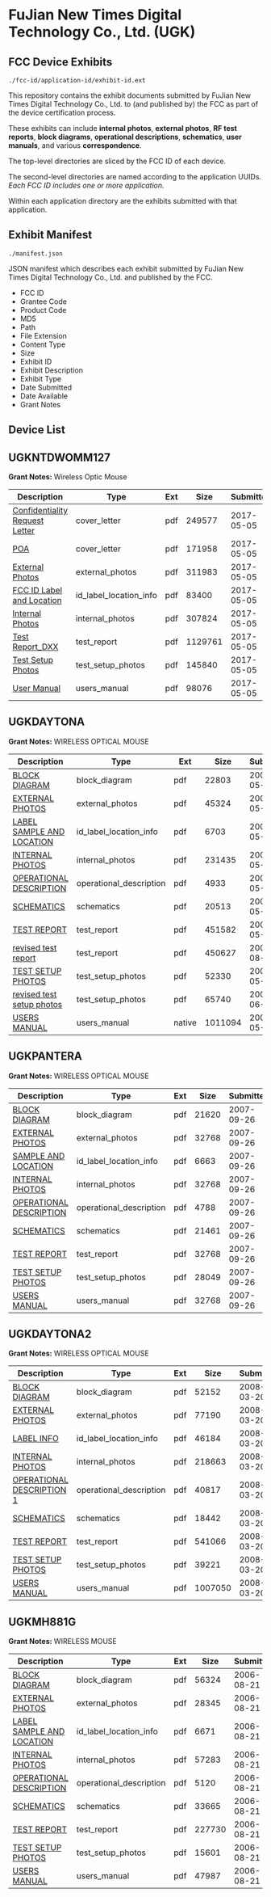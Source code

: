 # FuJian New Times Digital Technology Co., Ltd. (UGK)
## FCC Device Exhibits

```
./fcc-id/application-id/exhibit-id.ext
```

This repository contains the exhibit documents submitted by FuJian New Times Digital Technology Co., Ltd. to (and published by) the FCC as part of the device certification process.

These exhibits can include **internal photos**, **external photos**, **RF test reports**, **block diagrams**, **operational descriptions**, **schematics**, **user manuals**, and various **correspondence**.

The top-level directories are sliced by the FCC ID of each device.

The second-level directories are named according to the application UUIDs. *Each FCC ID includes one or more application.*

Within each application directory are the exhibits submitted with that application. 

## Exhibit Manifest

```
./manifest.json
```

JSON manifest which describes each exhibit submitted by FuJian New Times Digital Technology Co., Ltd. and published by the FCC.

- FCC ID
- Grantee Code
- Product Code
- MD5
- Path
- File Extension
- Content Type
- Size
- Exhibit ID
- Exhibit Description
- Exhibit Type
- Date Submitted
- Date Available
- Grant Notes

## Device List
## UGKNTDWOMM127
**Grant Notes:** Wireless Optic Mouse

| Description | Type | Ext | Size | Submitted | Available |
| ----------- | ---- | --- | ---- | --------- | --------- |
| [Confidentiality Request Letter](UGKNTDWOMM127/661332162b8d087342c86ea45e5eb143/3380868.pdf) | cover_letter | pdf | 249577 | 2017-05-05 | 2017-05-05 |
| [POA](UGKNTDWOMM127/661332162b8d087342c86ea45e5eb143/3380869.pdf) | cover_letter | pdf | 171958 | 2017-05-05 | 2017-05-05 |
| [External Photos](UGKNTDWOMM127/661332162b8d087342c86ea45e5eb143/3380870.pdf) | external_photos | pdf | 311983 | 2017-05-05 | 2017-05-05 |
| [FCC ID Label and Location](UGKNTDWOMM127/661332162b8d087342c86ea45e5eb143/3380872.pdf) | id_label_location_info | pdf | 83400 | 2017-05-05 | 2017-05-05 |
| [Internal Photos](UGKNTDWOMM127/661332162b8d087342c86ea45e5eb143/3380871.pdf) | internal_photos | pdf | 307824 | 2017-05-05 | 2017-05-05 |
| [Test Report_DXX](UGKNTDWOMM127/661332162b8d087342c86ea45e5eb143/3380873.pdf) | test_report | pdf | 1129761 | 2017-05-05 | 2017-05-05 |
| [Test Setup Photos](UGKNTDWOMM127/661332162b8d087342c86ea45e5eb143/3380874.pdf) | test_setup_photos | pdf | 145840 | 2017-05-05 | 2017-05-05 |
| [User Manual](UGKNTDWOMM127/661332162b8d087342c86ea45e5eb143/3380875.pdf) | users_manual | pdf | 98076 | 2017-05-05 | 2017-05-05 |
## UGKDAYTONA
**Grant Notes:** WIRELESS OPTICAL MOUSE

| Description | Type | Ext | Size | Submitted | Available |
| ----------- | ---- | --- | ---- | --------- | --------- |
| [BLOCK DIAGRAM](UGKDAYTONA/2aa42308f2712224bf804500a0c0a454/795081.pdf) | block_diagram | pdf | 22803 | 2007-05-22 | 2007-05-22 |
| [EXTERNAL PHOTOS](UGKDAYTONA/2aa42308f2712224bf804500a0c0a454/795082.pdf) | external_photos | pdf | 45324 | 2007-05-22 | 2007-05-22 |
| [LABEL SAMPLE AND LOCATION](UGKDAYTONA/2aa42308f2712224bf804500a0c0a454/795084.pdf) | id_label_location_info | pdf | 6703 | 2007-05-22 | 2007-05-22 |
| [INTERNAL PHOTOS](UGKDAYTONA/2aa42308f2712224bf804500a0c0a454/795083.pdf) | internal_photos | pdf | 231435 | 2007-05-22 | 2007-05-22 |
| [OPERATIONAL DESCRIPTION](UGKDAYTONA/2aa42308f2712224bf804500a0c0a454/795085.pdf) | operational_description | pdf | 4933 | 2007-05-22 | 2007-05-22 |
| [SCHEMATICS](UGKDAYTONA/2aa42308f2712224bf804500a0c0a454/795087.pdf) | schematics | pdf | 20513 | 2007-05-22 | 2007-05-22 |
| [TEST REPORT](UGKDAYTONA/2aa42308f2712224bf804500a0c0a454/795088.pdf) | test_report | pdf | 451582 | 2007-05-22 | 2007-05-22 |
| [revised test report](UGKDAYTONA/2aa42308f2712224bf804500a0c0a454/826152.pdf) | test_report | pdf | 450627 | 2007-08-07 | 2007-05-22 |
| [TEST SETUP PHOTOS](UGKDAYTONA/2aa42308f2712224bf804500a0c0a454/795089.pdf) | test_setup_photos | pdf | 52330 | 2007-05-22 | 2007-05-22 |
| [revised test setup photos](UGKDAYTONA/2aa42308f2712224bf804500a0c0a454/807871.pdf) | test_setup_photos | pdf | 65740 | 2007-06-26 | 2007-05-22 |
| [USERS MANUAL](UGKDAYTONA/2aa42308f2712224bf804500a0c0a454/795086.native) | users_manual | native | 1011094 | 2007-05-22 | 2007-05-22 |
## UGKPANTERA
**Grant Notes:** WIRELESS OPTICAL MOUSE

| Description | Type | Ext | Size | Submitted | Available |
| ----------- | ---- | --- | ---- | --------- | --------- |
| [BLOCK DIAGRAM](UGKPANTERA/bae397ca3030d6f6880af3c3cd0b5073/847898.pdf) | block_diagram | pdf | 21620 | 2007-09-26 | 2007-09-26 |
| [EXTERNAL PHOTOS](UGKPANTERA/bae397ca3030d6f6880af3c3cd0b5073/847899.pdf) | external_photos | pdf | 32768 | 2007-09-26 | 2007-09-26 |
| [SAMPLE AND LOCATION](UGKPANTERA/bae397ca3030d6f6880af3c3cd0b5073/847901.pdf) | id_label_location_info | pdf | 6663 | 2007-09-26 | 2007-09-26 |
| [INTERNAL PHOTOS](UGKPANTERA/bae397ca3030d6f6880af3c3cd0b5073/847900.pdf) | internal_photos | pdf | 32768 | 2007-09-26 | 2007-09-26 |
| [OPERATIONAL DESCRIPTION](UGKPANTERA/bae397ca3030d6f6880af3c3cd0b5073/847902.pdf) | operational_description | pdf | 4788 | 2007-09-26 | 2007-09-26 |
| [SCHEMATICS](UGKPANTERA/bae397ca3030d6f6880af3c3cd0b5073/847903.pdf) | schematics | pdf | 21461 | 2007-09-26 | 2007-09-26 |
| [TEST REPORT](UGKPANTERA/bae397ca3030d6f6880af3c3cd0b5073/847904.pdf) | test_report | pdf | 32768 | 2007-09-26 | 2007-09-26 |
| [TEST SETUP PHOTOS](UGKPANTERA/bae397ca3030d6f6880af3c3cd0b5073/847905.pdf) | test_setup_photos | pdf | 28049 | 2007-09-26 | 2007-09-26 |
| [USERS MANUAL](UGKPANTERA/bae397ca3030d6f6880af3c3cd0b5073/847906.pdf) | users_manual | pdf | 32768 | 2007-09-26 | 2007-09-26 |
## UGKDAYTONA2
**Grant Notes:** WIRELESS OPTICAL MOUSE

| Description | Type | Ext | Size | Submitted | Available |
| ----------- | ---- | --- | ---- | --------- | --------- |
| [BLOCK DIAGRAM](UGKDAYTONA2/979441e82c20695a6a57ef2d0807aa89/917418.pdf) | block_diagram | pdf | 52152 | 2008-03-20 | 2008-03-20 |
| [EXTERNAL PHOTOS](UGKDAYTONA2/979441e82c20695a6a57ef2d0807aa89/917419.pdf) | external_photos | pdf | 77190 | 2008-03-20 | 2008-03-20 |
| [LABEL INFO](UGKDAYTONA2/979441e82c20695a6a57ef2d0807aa89/917421.pdf) | id_label_location_info | pdf | 46184 | 2008-03-20 | 2008-03-20 |
| [INTERNAL PHOTOS](UGKDAYTONA2/979441e82c20695a6a57ef2d0807aa89/917420.pdf) | internal_photos | pdf | 218663 | 2008-03-20 | 2008-03-20 |
| [OPERATIONAL DESCRIPTION 1](UGKDAYTONA2/979441e82c20695a6a57ef2d0807aa89/917422.pdf) | operational_description | pdf | 40817 | 2008-03-20 | 2008-03-20 |
| [SCHEMATICS](UGKDAYTONA2/979441e82c20695a6a57ef2d0807aa89/917424.pdf) | schematics | pdf | 18442 | 2008-03-20 | 2008-03-20 |
| [TEST REPORT](UGKDAYTONA2/979441e82c20695a6a57ef2d0807aa89/917425.pdf) | test_report | pdf | 541066 | 2008-03-20 | 2008-03-20 |
| [TEST SETUP PHOTOS](UGKDAYTONA2/979441e82c20695a6a57ef2d0807aa89/917426.pdf) | test_setup_photos | pdf | 39221 | 2008-03-20 | 2008-03-20 |
| [USERS MANUAL](UGKDAYTONA2/979441e82c20695a6a57ef2d0807aa89/917423.pdf) | users_manual | pdf | 1007050 | 2008-03-20 | 2008-03-20 |
## UGKMH881G
**Grant Notes:** WIRELESS MOUSE

| Description | Type | Ext | Size | Submitted | Available |
| ----------- | ---- | --- | ---- | --------- | --------- |
| [BLOCK DIAGRAM](UGKMH881G/a9548d32f5092e4aed0dbf23239a7740/695705.pdf) | block_diagram | pdf | 56324 | 2006-08-21 | 2006-08-21 |
| [EXTERNAL PHOTOS](UGKMH881G/a9548d32f5092e4aed0dbf23239a7740/695706.pdf) | external_photos | pdf | 28345 | 2006-08-21 | 2006-08-21 |
| [LABEL SAMPLE AND LOCATION](UGKMH881G/a9548d32f5092e4aed0dbf23239a7740/695708.pdf) | id_label_location_info | pdf | 6671 | 2006-08-21 | 2006-08-21 |
| [INTERNAL PHOTOS](UGKMH881G/a9548d32f5092e4aed0dbf23239a7740/695707.pdf) | internal_photos | pdf | 57283 | 2006-08-21 | 2006-08-21 |
| [OPERATIONAL DESCRIPTION](UGKMH881G/a9548d32f5092e4aed0dbf23239a7740/695709.pdf) | operational_description | pdf | 5120 | 2006-08-21 | 2006-08-21 |
| [SCHEMATICS](UGKMH881G/a9548d32f5092e4aed0dbf23239a7740/695710.pdf) | schematics | pdf | 33665 | 2006-08-21 | 2006-08-21 |
| [TEST REPORT](UGKMH881G/a9548d32f5092e4aed0dbf23239a7740/695711.pdf) | test_report | pdf | 227730 | 2006-08-21 | 2006-08-21 |
| [TEST SETUP PHOTOS](UGKMH881G/a9548d32f5092e4aed0dbf23239a7740/695712.pdf) | test_setup_photos | pdf | 15601 | 2006-08-21 | 2006-08-21 |
| [USERS MANUAL](UGKMH881G/a9548d32f5092e4aed0dbf23239a7740/695713.pdf) | users_manual | pdf | 47987 | 2006-08-21 | 2006-08-21 |
